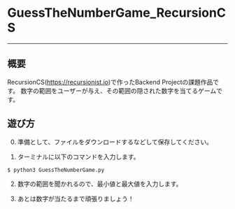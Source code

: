 # GuessTheNumberGame_RecursionCS

---

## 概要

RecursionCS(https://recursionist.io)で作ったBackend Projectの課題作品です。
数字の範囲をユーザーが与え、その範囲の隠された数字を当てるゲームです。

## 遊び方

0. 準備として、ファイルをダウンロードするなどして保存してください。

1. ターミナルに以下のコマンドを入力します。

```shell
$ python3 GuessTheNumberGame.py
```

2. 数字の範囲を聞かれるので、最小値と最大値を入力します。

3. あとは数字が当たるまで頑張りましょう！


